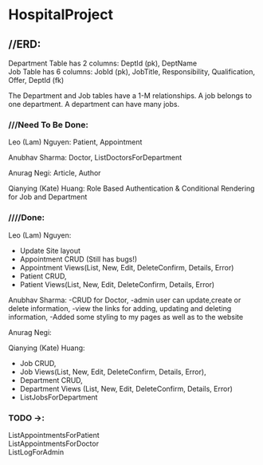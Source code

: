 # HospitalProject

## //ERD:
Department Table has 2 columns: DeptId (pk), DeptName\
Job Table has 6 columns: JobId (pk), JobTitle, Responsibility, Qualification, Offer, DeptId (fk)

The Department and Job tables have a 1-M relationships. A job belongs to one department. A department can have many jobs.

### ///Need To Be Done:

Leo (Lam) Nguyen: Patient, Appointment

Anubhav Sharma: Doctor, ListDoctorsForDepartment

Anurag Negi: Article, Author

Qianying (Kate) Huang: Role Based Authentication & Conditional Rendering for Job and Department 


### ////Done:
Leo (Lam) Nguyen:
- Update Site layout
- Appointment CRUD (Still has bugs!)
- Appointment Views(List, New, Edit, DeleteConfirm, Details, Error)
- Patient CRUD,
- Patient Views(List, New, Edit, DeleteConfirm, Details, Error)

Anubhav Sharma:
-CRUD for Doctor,
-admin user can update,create or delete information,
-view the links for adding, updating and deleting information,
-Added some styling to my pages as well as to the website

Anurag Negi:

Qianying (Kate) Huang: 
- Job CRUD, 
- Job Views(List, New, Edit, DeleteConfirm, Details, Error),
- Department CRUD,
- Department Views (List, New, Edit, DeleteConfirm, Details, Error)
- ListJobsForDepartment

### TODO ->:
ListAppointmentsForPatient\
ListAppointmentsForDoctor\
ListLogForAdmin




